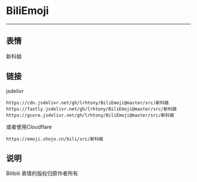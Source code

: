# BiliEmoji
---
## 表情
新科娘
## 链接
jsdelivr
```
https://cdn.jsdelivr.net/gh/lrhtony/BiliEmoji@master/src/新科娘
https://fastly.jsdelivr.net/gh/lrhtony/BiliEmoji@master/src/新科娘
https://gcore.jsdelivr.net/gh/lrhtony/BiliEmoji@master/src/新科娘
```
或者使用Cloudflare
```
https://emoji.shojo.cn/bili/src/新科娘
```
## 说明
Bilibili 表情的版权归原作者所有
